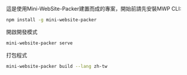 這是使用Mini-WebSite-Packer建置而成的專案，開始前請先安裝MWP CLI:

```bash
npm install -g mini-website-packer
```

開啟開發模式

```bash
mini-website-packer serve
```

打包程式

```bash
mini-website-packer build --lang zh-tw
```
